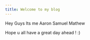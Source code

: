 ```yaml
---
title: Welcome to my blog
---
```


Hey Guys 
Its me Aaron Samuel Mathew

Hope u all have a great day ahead ! :) 
